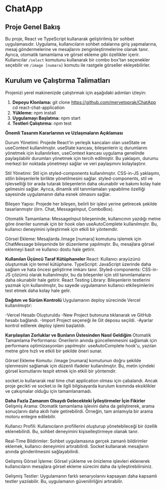 # ChatApp
## Proje Genel Bakış

Bu proje, React ve TypeScript kullanarak geliştirilmiş bir sohbet uygulamasıdır. Uygulama, kullanıcıların sohbet odalarına giriş yapmalarına, mesaj göndermelerine ve mesajlarını zenginleştirmelerine olanak tanır. Ayrıca, otomatik tamamlama ve görsel ekleme gibi özellikler içerir. Kullanıcılar `/select` komutunu kullanarak bir combo box'tan seçenekler seçebilir ve `/image [numara]` komutu ile rastgele görseller ekleyebilirler.

## Kurulum ve Çalıştırma Talimatları

Projenizi yerel makinenizde çalıştırmak için aşağıdaki adımları izleyin:

1. **Depoyu Klonlama:**
   git clone https://github.com/mervetoprak/ChatApp
   cd react-chat-application
2. **Yükleme:**
   npm install
3. **Uygulamayı Başlatma:**
  npm start
4. **Testleri Çalıştırma:**
npm test

**Önemli Tasarım Kararlarının ve Uzlaşmaların Açıklaması**

Durum Yönetimi: Projede React'in yerleşik kancaları olan useState ve useContext kullanılmıştır. useState kancası, bileşenlerin iç durumlarını yönetmek için kullanılırken, useContext kancası uygulama genelinde paylaşılabilir durumları yönetmek için tercih edilmiştir. Bu yaklaşım, durumu merkezi bir noktada yönetmeyi sağlar ve veri paylaşımını kolaylaştırır.

Stil Yönetimi: Stil için styled-components kullanılmıştır. CSS-in-JS yaklaşımı, stilin bileşenlerle birlikte yönetilmesini sağlar. styled-components, stil ve işlevselliği bir arada tutarak bileşenlerin daha okunabilir ve bakımı kolay hale gelmesini sağlar. Ayrıca, dinamik stil tanımlamaları yapabilme özelliği sayesinde uygulamanın daha esnek olmasını sağlar.

Bileşen Yapısı: Projede her bileşen, belirli bir işlevi yerine getirecek şekilde tasarlanmıştır (örn. Chat, MessageInput, ComboBox).

Otomatik Tamamlama: MessageInput bileşeninde, kullanıcının yazdığı metne göre öneriler sunmak için bir hook olan useAutoComplete kullanılmıştır. Bu, kullanıcı deneyimini iyileştirmek için etkili bir yöntemdir.

Görsel Ekleme: Mesajlarda /image [numara] komutunu işlemek için ChatMessage bileşeninde bir düzenleme yapılmıştır. Bu, mesajlara görsel eklemeyi basit ve kullanıcı dostu hale getirir.

**Kullanılan Üçüncü Taraf Kütüphaneler**
React: Kullanıcı arayüzünü oluşturmak için temel kütüphane.
TypeScript: JavaScript üzerinde daha sağlam ve hata öncesi geliştirme imkanı tanır.
Styled-components: CSS-in-JS çözümü olarak kullanılmıştır, bu da bileşenler için stil tanımlamalarını daha okunabilir hale getirir.
React Testing Library: Bileşenlerin testlerini yazmak için kullanılmıştır, bu sayede uygulamanın kullanıcı etkileşimlerini test etmek daha kolay hale gelir.

**Dağıtım ve Sürüm Kontrolü**
Uygulamanın deploy sürecinde Vercel kullanılmıştır:

-Vercel Hesabı Oluşturuldu
-New Project butonuna tıklanarak ve GitHub hesabı bağlandı.
-Import Project seçeneği ile Git deposu seçildi.
-Ayarlar kontrol edilerek deploy işlemi başlatıldı.

**Karşılaşılan Zorluklar ve Bunların Üstesinden Nasıl Geldiğim**
Otomatik Tamamlama Performansı: Önerilerin anında güncellenmesini sağlamak için performans optimizasyonları yapılmıştır. useAutoComplete hook'u, yazılan metne göre hızlı ve etkili bir şekilde öneri sunar.

Görsel Ekleme Komutu: /image [numara] komutunun doğru şekilde işlenmesini sağlamak için düzenli ifadeler kullanılmıştır. Bu, metin içindeki görsel komutlarını tespit etmek için etkili bir yöntemdir.

socket.io kullanarak real time chat application olması için çabalandı. Ancak proje gecikti ve socket.io ile ilgili bilgisayarda kurulum kısmında eksiklikler ve çakışmalar olduğu için tamamlanamadı.

**Daha Fazla Zamanım Olsaydı Gelecekteki İyileştirmeler İçin Fikirler**
Gelişmiş Arama: Otomatik tamamlama işlevini daha da geliştirerek, arama sonuçlarını daha akıllı hale getirebilirdi. Örneğin, tam anlamıyla bir arama motoru entegre edilebilir.

Kullanıcı Profili: Kullanıcıların profillerini oluşturup yönetebileceği bir özellik eklenebilirdi. Bu, sohbet deneyimini kişiselleştirmeye olanak tanır.

Real-Time Bildirimler: Sohbet uygulamasına gerçek zamanlı bildirimler eklemek, kullanıcı deneyimini artırabilirdi. Socket kullanarak mesajların anında gönderilmesini sağlayabilirdi.

Gelişmiş Görsel İşleme: Görsel yükleme ve önizleme işlevleri eklenerek kullanıcıların mesajlara görsel ekleme sürecini daha da iyileştirebilirsiniz.

Gelişmiş Testler: Uygulamanın farklı senaryolarını kapsayan daha kapsamlı testler yazılabilir. Bu, uygulamanın güvenilirliğini artırabilir.
